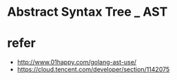 # Abstract Syntax Tree _ AST




# refer
- http://www.01happy.com/golang-ast-use/
- https://cloud.tencent.com/developer/section/1142075